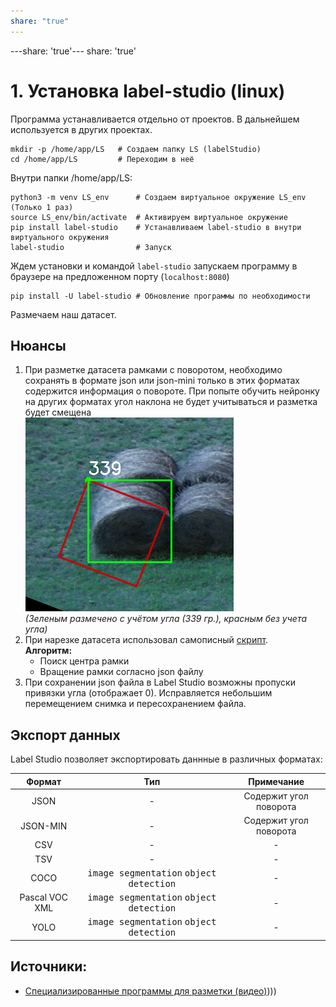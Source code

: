 ```yaml
---
share: "true"
---
```


---share: 'true'---
share: 'true'
# 1. Установка label-studio (linux)

Программа устанавливается отдельно от проектов. В дальнейшем используется в других проектах.

    mkdir -p /home/app/LS   # Создаем папку LS (labelStudio)
    cd /home/app/LS         # Переходим в неё

Внутри папки /home/app/LS:

    python3 -m venv LS_env      # Создаем виртуальное окружение LS_env (Только 1 раз)
    source LS_env/bin/activate  # Активируем виртуальное окружение
    pip install label-studio    # Устанавливаем label-studio в внутри виртуального окружения
    label-studio                # Запуск 
    

Ждем установки и командой `label-studio` запускаем программу в браузере на предложенном порту (`localhost:8080`)

    pip install -U label-studio # Обновление программы по необходимости

Размечаем наш датасет.

## Нюансы
1. При разметке датасета рамками с поворотом, необходимо сохранять в формате json или json-mini только в этих форматах содержится информация о повороте. При попыте обучить нейронку на других форматах угол наклона не будет учитываться и разметка будет смещена <br>![Alt text](./files/1.png)<br>
*(Зеленым размечено с учётом угла (339 гр.), красным без учета угла)*
2. При нарезке датасета использовал самописный [скрипт](slicer_json-min.py).
   <br>**Алгоритм:**<br>
   * Поиск центра рамки
   * Вращение рамки согласно json файлу 
3. При сохранении json файла в Label Studio возможны пропуски привязки угла (отображает 0). Исправляется небольшим перемещением снимка и пересохранением файла. 

## Экспорт данных

Label Studio позволяет экспортировать даннные в различных форматах:

|     Формат     |                            Тип                            |       Примечание       |
| :------------: | :-------------------------------------------------------: | :--------------------: |
|      JSON      |                             -                             | Содержит угол поворота |
|    JSON-MIN    |                             -                             | Содержит угол поворота |
|      CSV       |                             -                             |           -            |
|      TSV       |                             -                             |           -            |
|      COCO      | <kbd>image segmentation</kbd> <kbd>object detection</kbd> |           -            |
| Pascal VOC XML | <kbd>image segmentation</kbd> <kbd>object detection</kbd> |           -            |
|      YOLO      | <kbd>image segmentation</kbd> <kbd>object detection</kbd> |           -            |


## Источники:
+ [Cпециализированные программы для разметки (видео)](видео))))